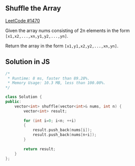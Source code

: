 ## Shuffle the Array

[LeetCode #1470](https://leetcode.com/problems/shuffle-the-array/)

Given the array nums consisting of 2n elements in the form `[x1,x2,...,xn,y1,y2,...,yn]`.

Return the array in the form `[x1,y1,x2,y2,...,xn,yn]`.

## Solution in JS

```cpp
/*
 * Runtime: 8 ms, faster than 89.28%.
 * Memory Usage: 10.3 MB, less than 100.00%.
*/

class Solution {
public:
    vector<int> shuffle(vector<int>& nums, int n) {
        vector<int> result;
        
        for (int i=0; i<n; ++i)
        {
            result.push_back(nums[i]);
            result.push_back(nums[n+i]);
        }
        
        return result;
    }
};
```